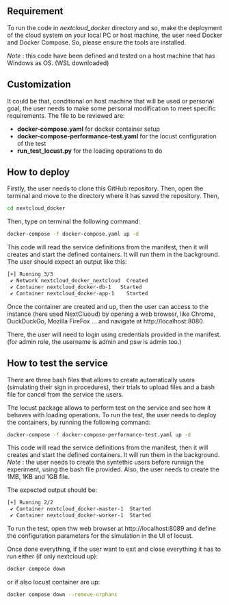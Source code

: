 ## Requirement


To run the code in *nextcloud_docker* directory and so, make the deployment of the cloud system on your local PC or host machine, the user need Docker and Docker Compose. So, please ensure the tools are installed.

*Note* : this code have been defined and tested on a host machine that has Windows as OS. (WSL downloaded)

## Customization

It could be that, conditional on host machine that will be used or personal goal, the user needs to make some personal modification to meet specific requirements. The file to be reviewed are:

* **docker-compose.yaml** for docker container setup
* **docker-compose-performance-test.yaml** for the locust configuration of the test
* **run_test_locust.py** for the loading operations to do


## How to deploy

Firstly, the user needs to clone this GitHub repository. Then, open the terminal and move to the directory where it has saved the repository. Then, 

```bash
cd nextcloud_docker
```

Then, type on terminal the following command:

```bash
docker-compose -f docker-compose.yaml up -d
```

This code will read the service definitions from the manifest, then it will creates and start the defined containers. It will run them in the background. The user should expect an output like this:
```bash
[+] Running 3/3
 ✔ Network nextcloud_docker_nextcloud  Created                                                                                                                                                              0.3s
 ✔ Container nextcloud_docker-db-1   Started                                                                                                                                                              2.3s
 ✔ Container nextcloud_docker-app-1    Started  
```

Once the container are created and up, then the user can access to the instance (here used NextCluoud) by opening a web browser, like Chrome, DuckDuckGo, Mozilla FireFox ... and navigate at http://localhost:8080. 

There, the user will need to login using credentials provided in the manifest. (for admin role, the username is admin and psw is admin too.)



## How to test the service

There are three bash files that allows to create automatically users (simulating their sign in procedures), their trials to upload files and a bash file for cancel from the service the users.

The locust package allows to perform test on the service and see how it behaves with loading operations. To run the test, the user needs to deploy the containers, by running the following command:

```bash
docker-compose -f docker-compose-performance-test.yaml up -d
```
This code will read the service definitions from the manifest, then it will creates and start the defined containers. It will run them in the background. *Note* : the user needs to create the syntethic users before runnign the experiment, using the bash file provided. Also, the user needs to create the 1MB, 1KB and 1GB file.

The expected output should be:

```bash
[+] Running 2/2
 ✔ Container nextcloud_docker-master-1  Started                                                                                                                                                             0.7s
 ✔ Container nextcloud_docker-worker-1  Started   
```

To run the test, open thw web browser at http://localhost:8089 and define the configuration parameters for the simulation in the UI of locust.

Once done everything, if the user want to exit and close everything it has to run either (if only nextcloud up):

```bash
docker compose down
```
or if also locust container are up:

```bash
docker compose down --remove-orphans
```



